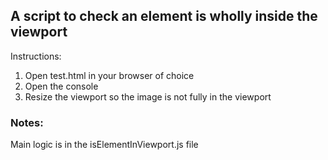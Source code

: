 ## A script to check an element is wholly inside the viewport

Instructions:
1. Open test.html in your browser of choice
2. Open the console
3. Resize the viewport so the image is not fully in the viewport


### Notes:
Main logic is in the isElementInViewport.js file